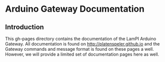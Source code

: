 Arduino Gateway Documentation
=============================

Introduction
------------
This gh-pages directory contains the documentation of the LamPI Arduino Gateway.
All documentation is found on http://platenspeler.github.io and the Gateway commands and message format is found on these pages a well. However, we will provide a limited set of documentation pages here as well.


